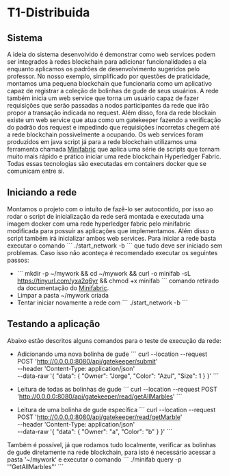 # T1-Distribuida

## Sistema
A ideia do sistema desenvolvido é demonstrar como web services podem ser integrados à redes blockchain para adicionar funcionalidades a ela enquanto aplicamos os padrões de desenvolvimento sugeridos pelo professor. No nosso exemplo, simplificado por questões de praticidade, montamos uma pequena blockchain que funcionaria como um aplicativo capaz de registrar a coleção de bolinhas de gude de seus usuários. A rede também inicia um web service que torna um usuário capaz de fazer requisições que serão passadas a nodos participantes da rede que irão propor a transação indicada no request. Além disso, fora da rede blockain existe um web service que atua como um gatekeeper fazendo a verificação do padrão dos request e impedindo que requisições incorretas chegem até a rede blockchain possivelmente a ocupando. Os web services foram produzidos em java script já para a rede blockchain utilizamos uma ferramenta chamada [Minifabric](https://github.com/hyperledger-labs/minifabric) que aplica uma série de scripts que tornam muito mais rápido e prático iniciar uma rede blockchain Hyperledger Fabric. Todas essas tecnologias são executadas em containers docker que se comunicam entre si.

## Iniciando a rede
Montamos o projeto com o intuíto de fazê-lo ser autocontido, por isso ao rodar o script de inicialização da rede será montada e executada uma imagem docker com uma rede hyperledger fabric pelo minifabric modificada para possuir as aplicações que implementamos. Além disso o script também irá inicializar ambos web services.
Para iniciar a rede basta executar o comando ´´´ ./start_network -b ´´´ que tudo deve ser iniciado sem problemas. Caso isso não aconteça é recomendado executar os seguintes passos: 
- ´´´ mkdir -p ~/mywork && cd ~/mywork && curl -o minifab -sL https://tinyurl.com/yxa2q6yr && chmod +x minifab ´´´ comando retirado da documentação do [Minifabric](https://github.com/hyperledger-labs/minifabric).
- Limpar a pasta ~/mywork criada
- Tentar iniciar novamente a rede com ´´´ ./start_network -b ´´´

## Testando a aplicação
Abaixo estão descritos alguns comandos para o teste de execução da rede:

- Adicionando uma nova bolinha de gude
´´´
curl --location --request POST 'http://0.0.0.0:8080/api/gatekeeper/submit' \
--header 'Content-Type: application/json' \
--data-raw '{
    "data": {
        "Owner": "Jorge",
        "Color": "Azul",
        "Size": 1
    }
}'
´´´

- Leitura de todas as bolinhas de gude
´´´
curl --location --request POST 'http://0.0.0.0:8080/api/gatekeeper/read/getAllMarbles'
´´´

- Leitura de uma bolinha de gude específica
´´´
curl --location --request POST 'http://0.0.0.0:8080/api/gatekeeper/read/getMarble' \
--header 'Content-Type: application/json' \
--data-raw '{
    "data": {
        "Owner": "a",
        "Color": "b"
    }
}'
´´´

Também é possível, já que rodamos tudo localmente, verificar as bolinhas de gude diretamente na rede blockchain, para isto é necessário acessar a pasta '~/mywork' e executar o comando ´´´ ./minifab query -p '"GetAllMarbles"' ´´´